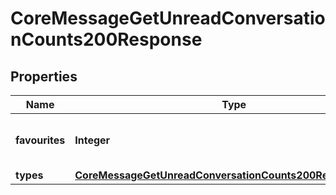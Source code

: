 

# CoreMessageGetUnreadConversationCounts200Response


## Properties

| Name | Type | Description | Notes |
|------------ | ------------- | ------------- | -------------|
|**favourites** | **Integer** | Total number of unread favourite conversations |  |
|**types** | [**CoreMessageGetUnreadConversationCounts200ResponseTypes**](CoreMessageGetUnreadConversationCounts200ResponseTypes.md) |  |  |



